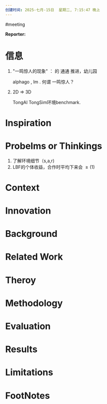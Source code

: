 ```yaml
---
创建时间: 2025-七月-15日  星期二, 7:15:47 晚上
---
```

#meeting 

**Reporter:**  

# 信息
1. "一鸣惊人的现象"   ： 的 通通 推进，幼儿园

	alphago , lm  .   何谓 一鸣惊人？

2. 2D $\Longrightarrow$ 3D

	TongAI  TongSim环境benchmark.  


# Inspiration
# Probelms or Thinkings 
1. 了解环境细节（s,a,r)
2. LBF的个体收益，合作时平均下来会 $\geq(1)$
# Context
# Innovation
# Background
# Related Work
# Theroy
# Methodology
# Evaluation
# Results
# Limitations
# FootNotes
